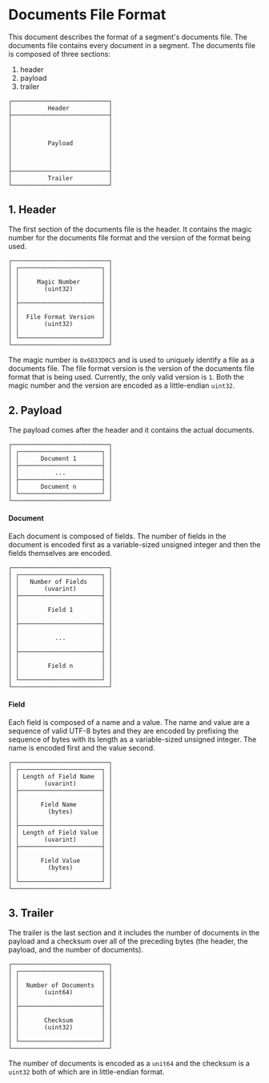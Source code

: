 # Documents File Format

This document describes the format of a segment's documents file. The documents
file contains every document in a segment. The documents file is composed of
three sections:
  1. header
  2. payload
  3. trailer

```
┌───────────────────────────┐
│          Header           │
├───────────────────────────┤
│                           │
│                           │
│                           │
│          Payload          │
│                           │
│                           │
│                           │
├───────────────────────────┤
│          Trailer          │
└───────────────────────────┘
```

## 1. Header

The first section of the documents file is the header. It contains the magic number for
the documents file format and the version of the format being used.

```
┌───────────────────────────┐
│ ┌───────────────────────┐ │
│ │                       │ │
│ │     Magic Number      │ │
│ │       (uint32)        │ │
│ │                       │ │
│ ├───────────────────────┤ │
│ │                       │ │
│ │  File Format Version  │ │
│ │       (uint32)        │ │
│ │                       │ │
│ └───────────────────────┘ │
└───────────────────────────┘
```

The magic number is `0x6D33D0C5` and is used to uniquely identify a file as a documents
file. The file format version is the version of the documents file format that is being
used. Currently, the only valid version is `1`. Both the magic number and the version
are encoded as a little-endian `uint32`.

## 2. Payload

The payload comes after the header and it contains the actual documents.

```
┌───────────────────────────┐
│ ┌───────────────────────┐ │
│ │      Document 1       │ │
│ ├───────────────────────┤ │
│ │          ...          │ │
│ ├───────────────────────┤ │
│ │      Document n       │ │
│ └───────────────────────┘ │
└───────────────────────────┘
```

#### Document

Each document is composed of fields. The number of fields in the document is encoded
first as a variable-sized unsigned integer and then the fields themselves are encoded.

```
┌───────────────────────────┐
│ ┌───────────────────────┐ │
│ │   Number of Fields    │ │
│ │       (uvarint)       │ │
│ ├───────────────────────┤ │
│ │                       │ │
│ │        Field 1        │ │
│ │                       │ │
│ ├───────────────────────┤ │
│ │                       │ │
│ │          ...          │ │
│ │                       │ │
│ ├───────────────────────┤ │
│ │                       │ │
│ │        Field n        │ │
│ │                       │ │
│ └───────────────────────┘ │
└───────────────────────────┘
```

#### Field

Each field is composed of a name and a value. The name and value are a sequence of valid
UTF-8 bytes and they are encoded by prefixing the sequence of bytes with its length as
a variable-sized unsigned integer. The name is encoded first and the value second.

```
┌───────────────────────────┐
│ ┌───────────────────────┐ │
│ │ Length of Field Name  │ │
│ │       (uvarint)       │ │
│ ├───────────────────────┤ │
│ │                       │ │
│ │      Field Name       │ │
│ │        (bytes)        │ │
│ │                       │ │
│ ├───────────────────────┤ │
│ │ Length of Field Value │ │
│ │       (uvarint)       │ │
│ ├───────────────────────┤ │
│ │                       │ │
│ │      Field Value      │ │
│ │        (bytes)        │ │
│ │                       │ │
│ └───────────────────────┘ │
└───────────────────────────┘
```

## 3. Trailer

The trailer is the last section and it includes the number of documents in the payload
and a checksum over all of the preceding bytes (the header, the payload, and the number
of documents).

```
┌───────────────────────────┐
│ ┌───────────────────────┐ │
│ │                       │ │
│ │  Number of Documents  │ │
│ │       (uint64)        │ │
│ │                       │ │
│ ├───────────────────────┤ │
│ │                       │ │
│ │       Checksum        │ │
│ │       (uint32)        │ │
│ │                       │ │
│ └───────────────────────┘ │
└───────────────────────────┘
```

The number of documents is encoded as a `unit64` and the checksum is a `uint32` both of
which are in little-endian format.
